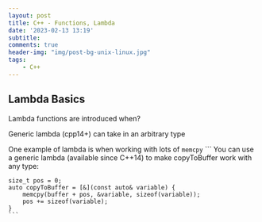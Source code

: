 ```yaml
---
layout: post
title: C++ - Functions, Lambda
date: '2023-02-13 13:19'
subtitle: 
comments: true
header-img: "img/post-bg-unix-linux.jpg"
tags:
    - C++
---
```


## Lambda Basics

Lambda functions are introduced when? 

Generic lambda (cpp14+) can take in an arbitrary type

One example of lambda is when working with lots of `memcpy`
    ```
    You can use a generic lambda (available since C++14) to make copyToBuffer work with any type:

    size_t pos = 0;
    auto copyToBuffer = [&](const auto& variable) {
        memcpy(buffer + pos, &variable, sizeof(variable));
        pos += sizeof(variable);
    }
    ```
